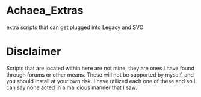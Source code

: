 # Achaea_Extras
extra scripts that can get plugged into Legacy and SVO

# Disclaimer 
Scripts that are located within here are not mine, they are ones I have found through forums or other means.
These will not be supported by myself, and you should install at your own risk. I have utilized each one of
these and so I can say none acted in a malicious manner that I saw.
